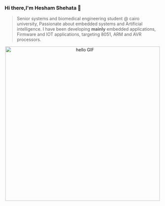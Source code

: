  ### Hi there,I'm Hesham Shehata 👋
 
> Senior systems and biomedical engineering student @ cairo university, Passionate about embedded systems and Artificial intelligence.
> I have been developing **mainly** embedded applications, Firmware and IOT applications, targeting 8051, ARM and AVR processors.
 
 <div align="center">
    <img width="500px" alt="hello GIF" src="https://media.giphy.com/media/TGROKbWqxXplM7aznn/giphy.gif">
</div>


